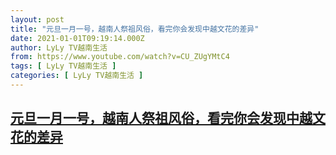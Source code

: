 ```yaml
---
layout: post
title: "元旦一月一号，越南人祭祖风俗，看完你会发现中越文花的差异"
date: 2021-01-01T09:19:14.000Z
author: LyLy TV越南生活
from: https://www.youtube.com/watch?v=CU_ZUgYMtC4
tags: [ LyLy TV越南生活 ]
categories: [ LyLy TV越南生活 ]
---
```

<!--1609492754000-->
[元旦一月一号，越南人祭祖风俗，看完你会发现中越文花的差异](https://www.youtube.com/watch?v=CU_ZUgYMtC4)
------

<div>

</div>

